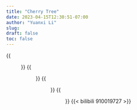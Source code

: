 ```yaml
---
title: "Cherry Tree"
date: 2023-04-15T12:30:51-07:00
author: "Yuanxi Li"
slug:
draft: false
toc: false
---
```


{{<figure src="/files/cherry.JPG">}}
{{<figure src="/files/cherry2.JPG">}}
{{<figure src="/files/cherry3.JPG">}}
{{<figure src="/files/cherry.JPG">}}
{{< bilibili 910019727 >}}